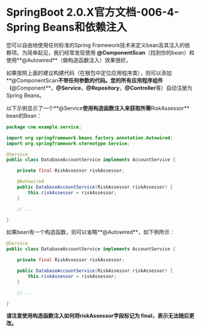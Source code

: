 # SpringBoot 2.0.X官方文档-006-4-Spring Beans和依赖注入

您可以自由地使用任何标准的Spring Framework技术来定义bean及其注入的依赖项。为简单起见，我们经常发现使用 **@ComponentScan**（找到你的bean）和使用**@Autowired**（做构造函数注入）效果很好。

如果按照上面的建议构建代码（在根包中定位应用程序类），则可以添加**@ComponentScan**不带任何参数的代码。您的所有应用程序组件（**@Component**，**@Service**，**@Repository**，**@Controller**等）自动注册为Spring Beans。

以下示例显示了一个**@Service**使用构造函数注入来获取所需**RiskAssessor** bean的Bean：

```java
package com.example.service;

import org.springframework.beans.factory.annotation.Autowired;
import org.springframework.stereotype.Service;

@Service
public class DatabaseAccountService implements AccountService {

	private final RiskAssessor riskAssessor;

	@Autowired
	public DatabaseAccountService(RiskAssessor riskAssessor) {
		this.riskAssessor = riskAssessor;
	}

	// ...

}
```

如果bean有一个构造函数，则可以省略**@Autowired**，如下例所示：

```java
@Service
public class DatabaseAccountService implements AccountService {

	private final RiskAssessor riskAssessor;

	public DatabaseAccountService(RiskAssessor riskAssessor) {
		this.riskAssessor = riskAssessor;
	}

	// ...

}
```

**请注意使用构造函数注入如何将riskAssessor字段标记为 final，表示无法随后更改。**


